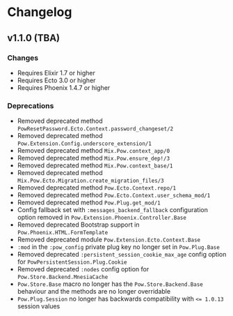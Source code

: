 # Changelog

## v1.1.0 (TBA)

### Changes

- Requires Elixir 1.7 or higher
- Requires Ecto 3.0 or higher
- Requires Phoenix 1.4.7 or higher

### Deprecations

- Removed deprecated method `PowResetPassword.Ecto.Context.password_changeset/2`
- Removed deprecated method `Pow.Extension.Config.underscore_extension/1`
- Removed deprecated method `Mix.Pow.context_app/0`
- Removed deprecated method `Mix.Pow.ensure_dep!/3`
- Removed deprecated method `Mix.Pow.context_base/1`
- Removed deprecated method `Mix.Pow.Ecto.Migration.create_migration_files/3`
- Removed deprecated method `Pow.Ecto.Context.repo/1`
- Removed deprecated method `Pow.Ecto.Context.user_schema_mod/1`
- Removed deprecated method `Pow.Plug.get_mod/1`
- Config fallback set with `:messages_backend_fallback` configuration option removed in `Pow.Extension.Phoenix.Controller.Base`
- Removed deprecated Bootstrap support in `Pow.Phoenix.HTML.FormTemplate`
- Removed deprecated module `Pow.Extension.Ecto.Context.Base`
- `:mod` in the `:pow_config` private plug key no longer set in `Pow.Plug.Base`
- Removed deprecated `:persistent_session_cookie_max_age` config option for `PowPersistentSession.Plug.Cookie`
- Removed deprecated `:nodes` config option for `Pow.Store.Backend.MnesiaCache`
- `Pow.Store.Base` macro no longer has the `Pow.Store.Backend.Base` behaviour and the methods are no longer overridable
- `Pow.Plug.Session` no longer has backwards compatibility with `<= 1.0.13` session values
